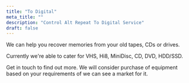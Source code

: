 ```yaml
---
title: "To Digital"
meta_title: ""
description: "Control Alt Repeat To Digital Service"
draft: false
---
```


We can help you recover memories from your old tapes, CDs or drives.

Currently we're able to cater for VHS, Hi8, MiniDisc, CD, DVD, HDD/SSD.

Get in touch to find out more. We will consider purchase of equipment based on your requirements of we can see a market for it.

